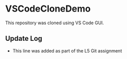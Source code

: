 # VSCodeCloneDemo
This repository was cloned using VS Code GUI.
## Update Log

- This line was added as part of the L5 Git assignment
